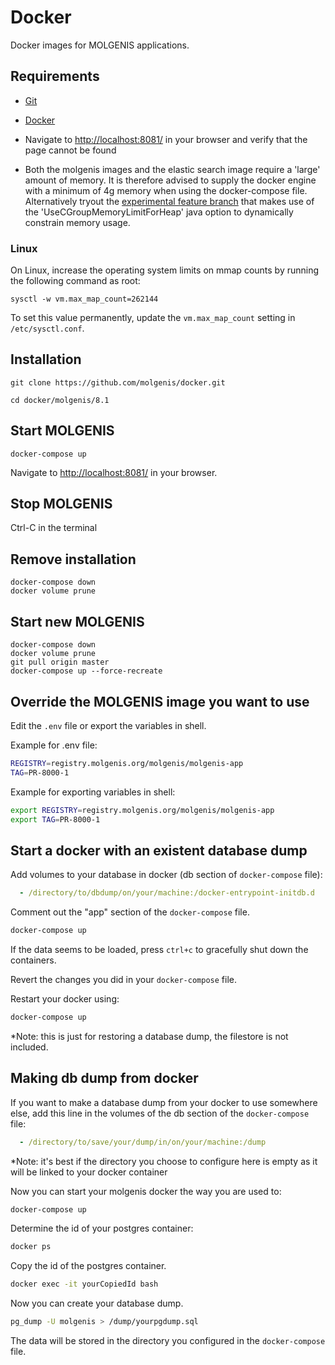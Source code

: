 # Docker
Docker images for MOLGENIS applications.

## Requirements
- [Git](https://git-scm.com/downloads)
- [Docker](https://www.docker.com/)
- Navigate to [http://localhost:8081/](http://localhost:8081/) in your browser and verify that the page cannot be found

- Both the molgenis images and the elastic search image require a 'large' amount of memory. It is therefore advised to supply the docker engine with a minimum of 4g memory when using the docker-compose file. Alternatively tryout the [experimental feature branch](https://github.com/molgenis/docker/tree/feature/cgroups-memory) that makes use of the 'UseCGroupMemoryLimitForHeap' java option to dynamically constrain memory usage.       

### Linux
On Linux, increase the operating system limits on mmap counts by running the following command as root:

`sysctl -w vm.max_map_count=262144`

To set this value permanently, update the `vm.max_map_count` setting in `/etc/sysctl.conf`.

## Installation
`git clone https://github.com/molgenis/docker.git`

`cd docker/molgenis/8.1`

## Start MOLGENIS
`docker-compose up`

Navigate to [http://localhost:8081/](http://localhost:8081/) in your browser.

## Stop MOLGENIS
Ctrl-C in the terminal

## Remove installation
```
docker-compose down
docker volume prune
```

## Start new MOLGENIS
```
docker-compose down
docker volume prune
git pull origin master
docker-compose up --force-recreate
```

## Override the MOLGENIS image you want to use
Edit the ```.env``` file or export the variables in shell. 

Example for .env file:
```bash
REGISTRY=registry.molgenis.org/molgenis/molgenis-app
TAG=PR-8000-1
```

Example for exporting variables in shell:
```bash
export REGISTRY=registry.molgenis.org/molgenis/molgenis-app
export TAG=PR-8000-1 
```

## Start a docker with an existent database dump
Add volumes to your database in docker (db section of `docker-compose` file):
```yaml
  - /directory/to/dbdump/on/your/machine:/docker-entrypoint-initdb.d
```
Comment out the "app" section of the `docker-compose` file.
```bash
docker-compose up
```
If the data seems to be loaded, press `ctrl+c` to gracefully shut down the containers.

Revert the changes you did in your `docker-compose` file. 

Restart your docker using:
```bash
docker-compose up
```
*Note: this is just for restoring a database dump, the filestore is not included.

## Making db dump from docker
If you want to make a database dump from your docker to use somewhere else, add this
line in the volumes of the db section of the `docker-compose` file:
```yaml
  - /directory/to/save/your/dump/in/on/your/machine:/dump
```
*Note: it's best if the directory you choose to configure here is empty as it will be linked to 
your docker container

Now you can start your molgenis docker the way you are used to:
```bash
docker-compose up
```

Determine the id of your postgres container:
```bash
docker ps
```
Copy the id of the postgres container.

```bash
docker exec -it yourCopiedId bash
```
Now you can create your database dump.
```bash
pg_dump -U molgenis > /dump/yourpgdump.sql
```
The data will be stored in the directory you configured in the `docker-compose` file.
